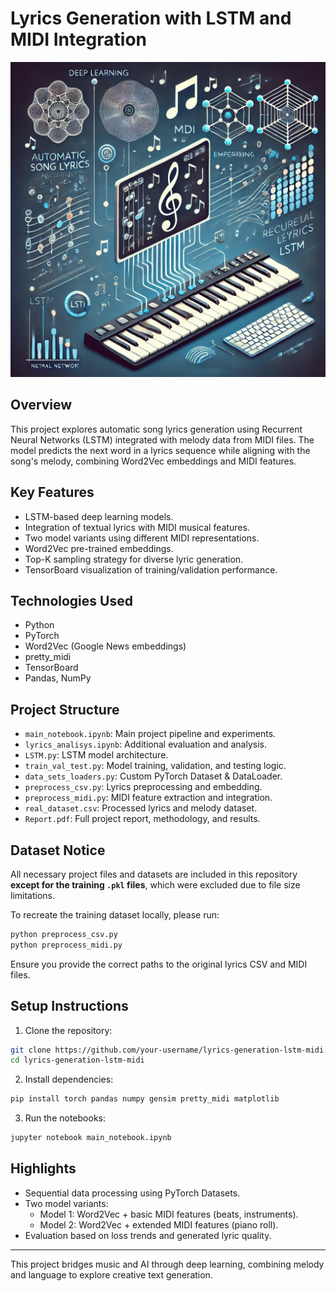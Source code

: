 # Lyrics Generation with LSTM and MIDI Integration

<img src="Lyrics Generation_visual.webp" alt="Lyrics Generation Project Overview" width="600"/>

## Overview
This project explores automatic song lyrics generation using Recurrent Neural Networks (LSTM) integrated with melody data from MIDI files. The model predicts the next word in a lyrics sequence while aligning with the song's melody, combining Word2Vec embeddings and MIDI features.

## Key Features
- LSTM-based deep learning models.
- Integration of textual lyrics with MIDI musical features.
- Two model variants using different MIDI representations.
- Word2Vec pre-trained embeddings.
- Top-K sampling strategy for diverse lyric generation.
- TensorBoard visualization of training/validation performance.

## Technologies Used
- Python
- PyTorch
- Word2Vec (Google News embeddings)
- pretty_midi
- TensorBoard
- Pandas, NumPy

## Project Structure
- `main_notebook.ipynb`: Main project pipeline and experiments.
- `lyrics_analisys.ipynb`: Additional evaluation and analysis.
- `LSTM.py`: LSTM model architecture.
- `train_val_test.py`: Model training, validation, and testing logic.
- `data_sets_loaders.py`: Custom PyTorch Dataset & DataLoader.
- `preprocess_csv.py`: Lyrics preprocessing and embedding.
- `preprocess_midi.py`: MIDI feature extraction and integration.
- `real_dataset.csv`: Processed lyrics and melody dataset.
- `Report.pdf`: Full project report, methodology, and results.

## Dataset Notice
All necessary project files and datasets are included in this repository **except for the training `.pkl` files**, which were excluded due to file size limitations.

To recreate the training dataset locally, please run:
```bash
python preprocess_csv.py
python preprocess_midi.py
```
Ensure you provide the correct paths to the original lyrics CSV and MIDI files.

## Setup Instructions
1. Clone the repository:
```bash
git clone https://github.com/your-username/lyrics-generation-lstm-midi.git
cd lyrics-generation-lstm-midi
```
2. Install dependencies:
```bash
pip install torch pandas numpy gensim pretty_midi matplotlib
```
3. Run the notebooks:
```bash
jupyter notebook main_notebook.ipynb
```

## Highlights
- Sequential data processing using PyTorch Datasets.
- Two model variants:
  - Model 1: Word2Vec + basic MIDI features (beats, instruments).
  - Model 2: Word2Vec + extended MIDI features (piano roll).
- Evaluation based on loss trends and generated lyric quality.

---
This project bridges music and AI through deep learning, combining melody and language to explore creative text generation.

